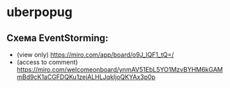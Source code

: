 # uberpopug

## Схема EventStorming:
* (view only) https://miro.com/app/board/o9J_lQF1_tQ=/
* (access to comment) https://miro.com/welcomeonboard/ynmAV51EbL5YO1MzvBYHM6kGAMmBd9cK1aCGFDQKu1zejALHLJqkIjoQKYAx3p0p
